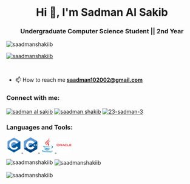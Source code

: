 <h1 align="center">Hi 👋, I'm Sadman Al Sakib</h1>
<h3 align="center">Undergraduate Computer Science Student || 2nd Year</h3>

<p align="left"> <img src="https://komarev.com/ghpvc/?username=saadmanshakiib&label=Profile%20views&color=0e75b6&style=flat" alt="saadmanshakiib" /> </p>

<p align="left"> <a href="https://github.com/ryo-ma/github-profile-trophy"><img src="https://github-profile-trophy.vercel.app/?username=saadmanshakiib" alt="saadmanshakiib" /></a> </p>

<p align="left"> <a href="https://twitter.com/" target="blank"><img src="https://img.shields.io/twitter/follow/?logo=twitter&style=for-the-badge" alt="" /></a> </p>

- 📫 How to reach me **saadman102002@gmail.com**

<h3 align="left">Connect with me:</h3>
<p align="left">
<a href="https://linkedin.com/in/sadman al sakib" target="blank"><img align="center" src="https://raw.githubusercontent.com/rahuldkjain/github-profile-readme-generator/master/src/images/icons/Social/linked-in-alt.svg" alt="sadman al sakib" height="30" width="40" /></a>
<a href="https://fb.com/saadman shakib" target="blank"><img align="center" src="https://raw.githubusercontent.com/rahuldkjain/github-profile-readme-generator/master/src/images/icons/Social/facebook.svg" alt="saadman shakib" height="30" width="40" /></a>
<a href="https://codeforces.com/profile/23-sadman-3" target="blank"><img align="center" src="https://raw.githubusercontent.com/rahuldkjain/github-profile-readme-generator/master/src/images/icons/Social/codeforces.svg" alt="23-sadman-3" height="30" width="40" /></a>
</p>

<h3 align="left">Languages and Tools:</h3>
<p align="left"> <a href="https://www.cprogramming.com/" target="_blank" rel="noreferrer"> <img src="https://raw.githubusercontent.com/devicons/devicon/master/icons/c/c-original.svg" alt="c" width="40" height="40"/> </a> <a href="https://www.w3schools.com/cpp/" target="_blank" rel="noreferrer"> <img src="https://raw.githubusercontent.com/devicons/devicon/master/icons/cplusplus/cplusplus-original.svg" alt="cplusplus" width="40" height="40"/> </a> <a href="https://www.java.com" target="_blank" rel="noreferrer"> <img src="https://raw.githubusercontent.com/devicons/devicon/master/icons/java/java-original.svg" alt="java" width="40" height="40"/> </a> <a href="https://www.oracle.com/" target="_blank" rel="noreferrer"> <img src="https://raw.githubusercontent.com/devicons/devicon/master/icons/oracle/oracle-original.svg" alt="oracle" width="40" height="40"/> </a> </p>

<p><img align="left" src="https://github-readme-stats.vercel.app/api/top-langs?username=saadmanshakiib&show_icons=true&locale=en&layout=compact" alt="saadmanshakiib" /></p>

<p>&nbsp;<img align="center" src="https://github-readme-stats.vercel.app/api?username=saadmanshakiib&show_icons=true&locale=en" alt="saadmanshakiib" /></p>

<p><img align="center" src="https://github-readme-streak-stats.herokuapp.com/?user=saadmanshakiib&" alt="saadmanshakiib" /></p>
